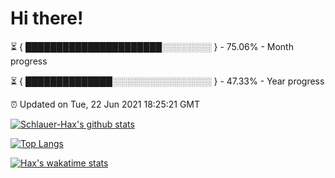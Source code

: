 # Hi there!

⏳ { ██████████████████████░░░░░░░░ } - 75.06% - Month progress

⏳ { ██████████████░░░░░░░░░░░░░░░░ } - 47.33% - Year progress

⏰ Updated on Tue, 22 Jun 2021 18:25:21 GMT


[![Schlauer-Hax's github stats](https://github-readme-stats.vercel.app/api?username=Schlauer-Hax&show_icons=true&theme=dark&count_private=true)](https://github.com/Schlauer-Hax)


[![Top Langs](https://github-readme-stats.vercel.app/api/top-langs/?username=Schlauer-Hax&layout=compact&theme=dark)](https://github.com/Schlauer-Hax?tab=repositories)


[![Hax's wakatime stats](https://github-readme-stats.vercel.app/api/wakatime?username=Hax&theme=dark)](https://wakatime.com/@Hax)

